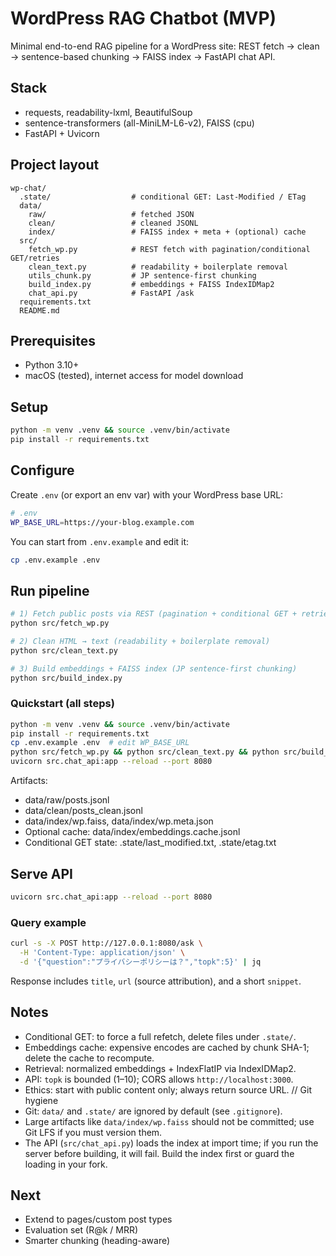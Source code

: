 # WordPress RAG Chatbot (MVP)

Minimal end-to-end RAG pipeline for a WordPress site: REST fetch → clean → sentence-based chunking → FAISS index → FastAPI chat API.

## Stack
- requests, readability-lxml, BeautifulSoup
- sentence-transformers (all-MiniLM-L6-v2), FAISS (cpu)
- FastAPI + Uvicorn

## Project layout
```
wp-chat/
  .state/                  # conditional GET: Last-Modified / ETag
  data/
    raw/                   # fetched JSON
    clean/                 # cleaned JSONL
    index/                 # FAISS index + meta + (optional) cache
  src/
    fetch_wp.py            # REST fetch with pagination/conditional GET/retries
    clean_text.py          # readability + boilerplate removal
    utils_chunk.py         # JP sentence-first chunking
    build_index.py         # embeddings + FAISS IndexIDMap2
    chat_api.py            # FastAPI /ask
  requirements.txt
  README.md
```

## Prerequisites
- Python 3.10+
- macOS (tested), internet access for model download

## Setup
```bash
python -m venv .venv && source .venv/bin/activate
pip install -r requirements.txt
```

## Configure
Create `.env` (or export an env var) with your WordPress base URL:
```bash
# .env
WP_BASE_URL=https://your-blog.example.com
```

You can start from `.env.example` and edit it:

```bash
cp .env.example .env
```

## Run pipeline
```bash
# 1) Fetch public posts via REST (pagination + conditional GET + retries)
python src/fetch_wp.py

# 2) Clean HTML → text (readability + boilerplate removal)
python src/clean_text.py

# 3) Build embeddings + FAISS index (JP sentence-first chunking)
python src/build_index.py
```

### Quickstart (all steps)
```bash
python -m venv .venv && source .venv/bin/activate
pip install -r requirements.txt
cp .env.example .env  # edit WP_BASE_URL
python src/fetch_wp.py && python src/clean_text.py && python src/build_index.py
uvicorn src.chat_api:app --reload --port 8080
```

Artifacts:
- data/raw/posts.jsonl
- data/clean/posts_clean.jsonl
- data/index/wp.faiss, data/index/wp.meta.json
- Optional cache: data/index/embeddings.cache.jsonl
- Conditional GET state: .state/last_modified.txt, .state/etag.txt

## Serve API
```bash
uvicorn src.chat_api:app --reload --port 8080
```

### Query example
```bash
curl -s -X POST http://127.0.0.1:8080/ask \
  -H 'Content-Type: application/json' \
  -d '{"question":"プライバシーポリシーは？","topk":5}' | jq
```
Response includes `title`, `url` (source attribution), and a short `snippet`.

## Notes
- Conditional GET: to force a full refetch, delete files under `.state/`.
- Embeddings cache: expensive encodes are cached by chunk SHA-1; delete the cache to recompute.
- Retrieval: normalized embeddings + IndexFlatIP via IndexIDMap2.
- API: `topk` is bounded (1–10); CORS allows `http://localhost:3000`.
- Ethics: start with public content only; always return source URL.
// Git hygiene
- Git: `data/` and `.state/` are ignored by default (see `.gitignore`).
- Large artifacts like `data/index/wp.faiss` should not be committed; use Git LFS if you must version them.
- The API (`src/chat_api.py`) loads the index at import time; if you run the server before building, it will fail. Build the index first or guard the loading in your fork.

## Next
- Extend to pages/custom post types
- Evaluation set (R@k / MRR)
- Smarter chunking (heading-aware)
